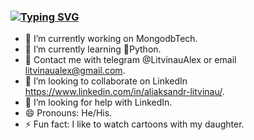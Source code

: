 ### [![Typing SVG](https://readme-typing-svg.herokuapp.com?color=%125b37CF7&lines=Howdy,+my+friends!+👋+ )](https://git.io/typing-svg)

- 🔭 I’m currently working on MongodbTech.
- 🌱 I’m currently learning 🐍Python.
- 📲 Contact me with telegram @LitvinauAlex or email litvinaualex@gmail.com.
- 👯 I’m looking to collaborate on LinkedIn https://www.linkedin.com/in/aliaksandr-litvinau/.
- 🤔 I’m looking for help with LinkedIn.
- 😄 Pronouns: He/His.
- ⚡ Fun fact: I like to watch cartoons with my daughter.


